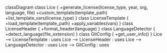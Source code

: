 classDiagram
    class Lice {
        +generate_license(license_type, year, org, language, file)
        +custom_template(template_path)
        +list_template_vars(license_type)
    }
    class LicenseTemplate {
        +load_template(template_path)
        +apply_variables(vars)
    }
    class LicenseHeader {
        +format_header(language)
    }
    class LanguageDetector {
        +detect_language(file_extension)
    }
    class GitConfig {
        +get_user_info()
    }
    Lice --> LicenseTemplate : uses
    Lice --> LicenseHeader : uses
    Lice --> LanguageDetector : uses
    Lice --> GitConfig : uses